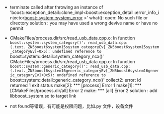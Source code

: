* terminate called after throwing an instance of 'boost::exception_detail::clone_impl<boost::exception_detail::error_info_injector<boost::system::system_error> >'
  what():  open: No such file or directory
	solution : you may have used a wrong devive name or have no permit 


* CMakeFiles/process.dir/src/read_usb_data.cpp.o: In function `boost::system::system_category()':
read_usb_data.cpp:(.text._ZN5boost6system15system_categoryEv[_ZN5boost6system15system_categoryEv]+0x5): undefined reference to `boost::system::detail::system_category_ncx()'
CMakeFiles/process.dir/src/read_usb_data.cpp.o: In function `boost::system::generic_category()':
read_usb_data.cpp:(.text._ZN5boost6system16generic_categoryEv[_ZN5boost6system16generic_categoryEv]+0x5): undefined reference to `boost::system::detail::generic_category_ncx()'
collect2: error: ld returned 1 exit status
make[2]: *** [process] Error 1
make[1]: *** [CMakeFiles/process.dir/all] Error 2
make: *** [all] Error 2
	solution : add libboost_system.so to target link

* not found等错误，有可能是权限问题，比如.py 文件，设备文件
